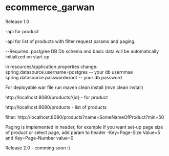 # ecommerce_garwan

Release 1.0

-api for product

-api for list of products with filter request params and paging.

--Required:
postgree DB
Db schema and basic data will be automatically initialized on start up

in resources/application.properties change:
spring.datasource.username=postgres   -- your db usernmae
spring.datasource.password=root       -- your db password

For deployable war file run maven clean install (mvn clean install)


http://localhost:8080/products/{id}  - for product

http://localhost:8080/products       - list of products

filter: http://localhost:8080/products?name=SomeNameOfProduct?min=50

Paging is implemented in header, for example if you want set-up page size of product or select page,
add param to header -Key=Page-Size Value=5  and Key=Page-Number value=0 


Release 2.0 - comming soon :) 
